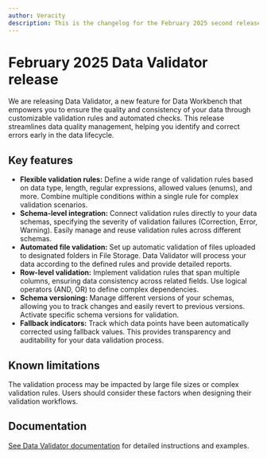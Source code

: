 ```yaml
---
author: Veracity
description: This is the changelog for the February 2025 second release of Data Workbench.
---
```


# February 2025 Data Validator release
We are releasing Data Validator, a new feature for Data Workbench that empowers you to ensure the quality and consistency of your data through customizable validation rules and automated checks. This release streamlines data quality management, helping you identify and correct errors early in the data lifecycle.

## Key features 

*   **Flexible validation rules:** Define a wide range of validation rules based on data type, length, regular expressions, allowed values (enums), and more. Combine multiple conditions within a single rule for complex validation scenarios.
*   **Schema-level integration:** Connect validation rules directly to your data schemas, specifying the severity of validation failures (Correction, Error, Warning). Easily manage and reuse validation rules across different schemas.
*   **Automated file validation:** Set up automatic validation of files uploaded to designated folders in File Storage. Data Validator will process your data according to the defined rules and provide detailed reports.
*   **Row-level validation:** Implement validation rules that span multiple columns, ensuring data consistency across related fields. Use logical operators (AND, OR) to define complex dependencies.
*   **Schema versioning:** Manage different versions of your schemas, allowing you to track changes and easily revert to previous versions. Activate specific schema versions for validation.
*   **Fallback indicators:** Track which data points have been automatically corrected using fallback values. This provides transparency and auditability for your data validation process.

## Known limitations
The validation process may be impacted by large file sizes or complex validation rules. Users should consider these factors when designing their validation workflows.

## Documentation
[See Data Validator documentation](../datavalidator.md) for detailed instructions and examples.